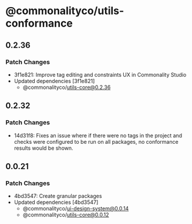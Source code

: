 # @commonalityco/utils-conformance

## 0.2.36

### Patch Changes

- 3f1e821: Improve tag editing and constraints UX in Commonality Studio
- Updated dependencies [3f1e821]
  - @commonalityco/utils-core@0.2.36

## 0.2.32

### Patch Changes

- 14d31f8: Fixes an issue where if there were no tags in the project and checks were configured to be run on all packages, no conformance results would be shown.

## 0.0.21

### Patch Changes

- 4bd3547: Create granular packages
- Updated dependencies [4bd3547]
  - @commonalityco/ui-design-system@0.0.14
  - @commonalityco/utils-core@0.0.12

